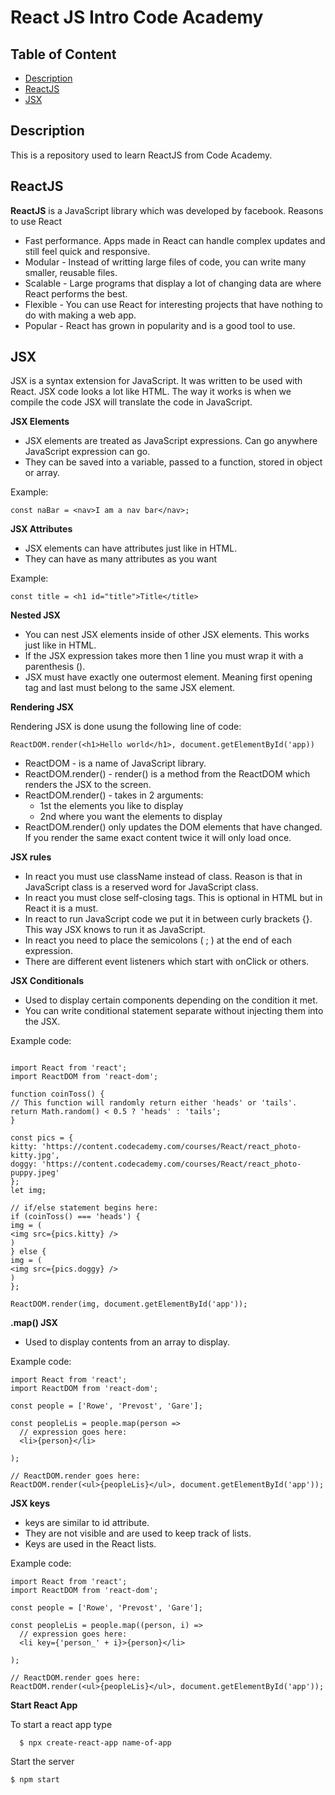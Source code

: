 # React JS Intro Code Academy

## Table of Content

- [Description](#description)
- [ReactJS](#reactjs)
- [JSX](#jsx)

## Description

This is a repository used to learn ReactJS from Code Academy.

## ReactJS

**ReactJS** is a JavaScript library which was developed by facebook.
Reasons to use React

- Fast performance. Apps made in React can handle complex updates and still feel quick and responsive.
- Modular - Instead of writting large files of code, you can write many smaller, reusable files.
- Scalable - Large programs that display a lot of changing data are where React performs the best.
- Flexible - You can use React for interesting projects that have nothing to do with making a web app.
- Popular - React has grown in popularity and is a good tool to use.

## JSX

JSX is a syntax extension for JavaScript. It was written to be used with React. JSX code looks a lot like HTML. The way it works is when we compile the code JSX will translate the code in JavaScript.

**JSX Elements**

- JSX elements are treated as JavaScript expressions. Can go anywhere JavaScript expression can go.
- They can be saved into a variable, passed to a function, stored in object or array.

Example:

`const naBar = <nav>I am a nav bar</nav>;`

**JSX Attributes**

- JSX elements can have attributes just like in HTML.
- They can have as many attributes as you want

Example:

`const title = <h1 id="title">Title</title>`

**Nested JSX**

- You can nest JSX elements inside of other JSX elements. This works just like in HTML.
- If the JSX expression takes more then 1 line you must wrap it with a parenthesis ().
- JSX must have exactly one outermost element. Meaning first opening tag and last must belong to the same JSX element.

**Rendering JSX**

Rendering JSX is done usung the following line of code:

`ReactDOM.render(<h1>Hello world</h1>, document.getElementById('app))`

- ReactDOM - is a name of JavaScript library.
- ReactDOM.render() - render() is a method from the ReactDOM which renders the JSX to the screen.
- ReactDOM.render() - takes in 2 arguments:
  - 1st the elements you like to display
  - 2nd where you want the elements to display
- ReactDOM.render() only updates the DOM elements that have changed. If you render the same exact content twice it will only load once.

**JSX rules**

- In react you must use className instead of class. Reason is that in JavaScript class is a reserved word for JavaScript class.
- In react you must close self-closing tags. This is optional in HTML but in React it is a must.
- In react to run JavaScript code we put it in between curly brackets {}. This way JSX knows to run it as JavaScript.
- In react you need to place the semicolons ( ; ) at the end of each expression.
- There are different event listeners which start with onClick or others.

**JSX Conditionals**

- Used to display certain components depending on the condition it met.
- You can write conditional statement separate without injecting them into the JSX.

Example code:

```

import React from 'react';
import ReactDOM from 'react-dom';

function coinToss() {
// This function will randomly return either 'heads' or 'tails'.
return Math.random() < 0.5 ? 'heads' : 'tails';
}

const pics = {
kitty: 'https://content.codecademy.com/courses/React/react_photo-kitty.jpg',
doggy: 'https://content.codecademy.com/courses/React/react_photo-puppy.jpeg'
};
let img;

// if/else statement begins here:
if (coinToss() === 'heads') {
img = (
<img src={pics.kitty} />
)
} else {
img = (
<img src={pics.doggy} />
)
};

ReactDOM.render(img, document.getElementById('app'));

```

**.map() JSX**

- Used to display contents from an array to display.

Example code:

```
import React from 'react';
import ReactDOM from 'react-dom';

const people = ['Rowe', 'Prevost', 'Gare'];

const peopleLis = people.map(person =>
  // expression goes here:
  <li>{person}</li>

);

// ReactDOM.render goes here:
ReactDOM.render(<ul>{peopleLis}</ul>, document.getElementById('app'));

```

**JSX keys**

- keys are similar to id attribute.
- They are not visible and are used to keep track of lists.
- Keys are used in the React lists.

Example code:

```
import React from 'react';
import ReactDOM from 'react-dom';

const people = ['Rowe', 'Prevost', 'Gare'];

const peopleLis = people.map((person, i) =>
  // expression goes here:
  <li key={'person_' + i}>{person}</li>

);

// ReactDOM.render goes here:
ReactDOM.render(<ul>{peopleLis}</ul>, document.getElementById('app'));

```

**Start React App**

To start a react app type

```
  $ npx create-react-app name-of-app
```

Start the server

```
$ npm start
```
